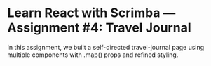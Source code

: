 # Learn React with Scrimba — Assignment #4: Travel Journal
In this assignment, we built a self-directed travel-journal page using multiple components with .map() props and refined styling.